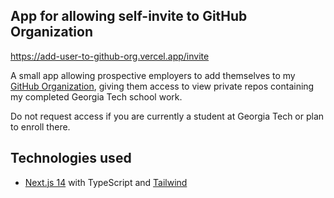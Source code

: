 ## App for allowing self-invite to GitHub Organization

https://add-user-to-github-org.vercel.app/invite

A small app allowing prospective employers to add themselves to my [GitHub Organization](https://github.com/Eli-Jensen-Org), giving them access to view private repos containing my completed Georgia Tech school work.

Do not request access if you are currently a student at Georgia Tech or plan to enroll there.


## Technologies used

* [Next.js 14](https://nextjs.org/) with TypeScript and [Tailwind](https://tailwindcss.com/)
